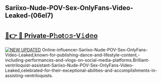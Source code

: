 ## Sariixo-Nude-POV-Sex-OnlyFans-Video-Leaked-(06el7)


# <h2><a href="https://mediaupload.pro?-19M">🔗👉 🔴 Private-P𝚑ot𝚘𝚜-V𝚒d𝚎o</a></h2>

[![NEW UPDATED](https://i.imgur.com/0qMVB7G.gif)](https://mediaupload.pro?-19M)
Online-influencer-Sariixo-Nude-POV-Sex-OnlyFans-Video-Leaked,known-for-publishing-dance-and-lifestyle-content,-including-performances-and-vlogs-on-social-media-platforms.Brilliant-ventriloquist-assistant-Sariixo-Nude-POV-Sex-OnlyFans-Video-Leaked,celebrated-for-their-exceptional-abilities-and-accomplishments-in-assisting-ventriloquists.  